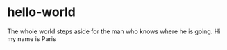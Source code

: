 # hello-world
The whole world steps aside for the man who knows where he is going.
Hi my name is Paris 
